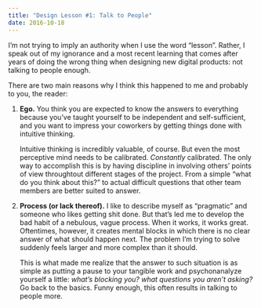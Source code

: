 ```yaml
---
title: "Design Lesson #1: Talk to People"
date: 2016-10-18
---
```


I’m not trying to imply an authority when I use the word “lesson”. Rather, I speak out of my ignorance and a most recent learning that comes after years of doing the wrong thing when designing new digital products: not talking to people enough.

There are two main reasons why I think this happened to me and probably to you, the reader:

1. **Ego.** You think you are expected to know the answers to everything because you’ve taught yourself to be independent and self-sufficient, and you want to impress your coworkers by getting things done with intuitive thinking.

   Intuitive thinking is incredibly valuable, of course. But even the most perceptive mind needs to be calibrated. _Constantly_ calibrated. The only way to accomplish this is by having discipline in involving others’ points of view throughtout different stages of the project. From a simple “what do you think about this?” to actual difficult questions that other team members are better suited to answer.
2. **Process (or lack thereof).** I like to describe myself as “pragmatic” and someone who likes getting shit done. But that’s led me to develop the bad habit of a nebulous, vague process. When it works, it works great. Oftentimes, however, it creates mental blocks in which there is no clear answer of what should happen next. The problem I’m trying to solve suddenly feels larger and more complex than it should.

   This is what made me realize that the answer to such situation is as simple as putting a pause to your tangible work and psychonanalyze yourself a little: _what’s blocking you?_ _what questions you aren’t asking?_ Go back to the basics. Funny enough, this often results in talking to people more.
